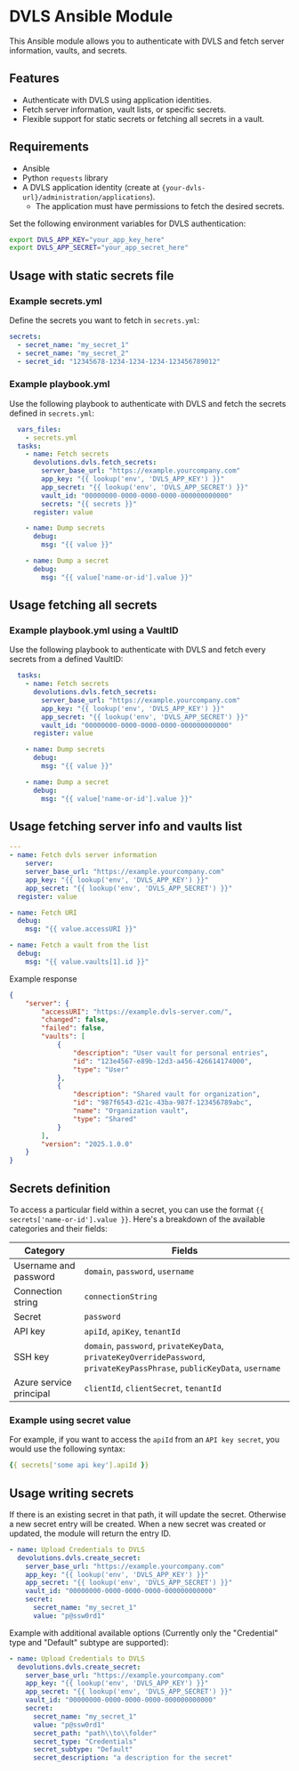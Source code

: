 # DVLS Ansible Module

This Ansible module allows you to authenticate with DVLS and fetch server information, vaults, and secrets.

## Features
- Authenticate with DVLS using application identities.
- Fetch server information, vault lists, or specific secrets.
- Flexible support for static secrets or fetching all secrets in a vault.

## Requirements
- Ansible
- Python `requests` library
- A DVLS application identity (create at `{your-dvls-url}/administration/applications`).
  - The application must have permissions to fetch the desired secrets.

Set the following environment variables for DVLS authentication:
```sh
export DVLS_APP_KEY="your_app_key_here"
export DVLS_APP_SECRET="your_app_secret_here"
```

## Usage with static secrets file

### Example secrets.yml
Define the secrets you want to fetch in ```secrets.yml```:

```yaml
secrets:
  - secret_name: "my_secret_1"
  - secret_name: "my_secret_2"
  - secret_id: "12345678-1234-1234-1234-123456789012"
```

### Example playbook.yml
Use the following playbook to authenticate with DVLS and fetch the secrets defined in ```secrets.yml```:

```yaml
  vars_files:
    - secrets.yml
  tasks:
    - name: Fetch secrets
      devolutions.dvls.fetch_secrets:
        server_base_url: "https://example.yourcompany.com"
        app_key: "{{ lookup('env', 'DVLS_APP_KEY') }}"
        app_secret: "{{ lookup('env', 'DVLS_APP_SECRET') }}"
        vault_id: "00000000-0000-0000-0000-000000000000"
        secrets: "{{ secrets }}"
      register: value

    - name: Dump secrets
      debug:
        msg: "{{ value }}"

    - name: Dump a secret
      debug:
        msg: "{{ value['name-or-id'].value }}"
```

## Usage fetching all secrets

### Example playbook.yml using a VaultID
Use the following playbook to authenticate with DVLS and fetch every secrets from a defined VaultID:

```yaml
  tasks:
    - name: Fetch secrets
      devolutions.dvls.fetch_secrets:
        server_base_url: "https://example.yourcompany.com"
        app_key: "{{ lookup('env', 'DVLS_APP_KEY') }}"
        app_secret: "{{ lookup('env', 'DVLS_APP_SECRET') }}"
        vault_id: "00000000-0000-0000-0000-000000000000"
      register: value

    - name: Dump secrets
      debug:
        msg: "{{ value }}"

    - name: Dump a secret
      debug:
        msg: "{{ value['name-or-id'].value }}"
```

## Usage fetching server info and vaults list

```yaml
---
- name: Fetch dvls server information
    server:
    server_base_url: "https://example.yourcompany.com"
    app_key: "{{ lookup('env', 'DVLS_APP_KEY') }}"
    app_secret: "{{ lookup('env', 'DVLS_APP_SECRET') }}"
  register: value

- name: Fetch URI
  debug:
    msg: "{{ value.accessURI }}"

- name: Fetch a vault from the list
  debug:
    msg: "{{ value.vaults[1].id }}"
```

Example response

```json
{
    "server": {
        "accessURI": "https://example.dvls-server.com/",
        "changed": false,
        "failed": false,
        "vaults": [
            {
                "description": "User vault for personal entries",
                "id": "123e4567-e89b-12d3-a456-426614174000",
                "type": "User"
            },
            {
                "description": "Shared vault for organization",
                "id": "987f6543-d21c-43ba-987f-123456789abc",
                "name": "Organization vault",
                "type": "Shared"
            }
        ],
        "version": "2025.1.0.0"
    }
}
```

## Secrets definition

To access a particular field within a secret, you can use the format ```{{ secrets['name-or-id'].value }}```. Here's a breakdown of the available categories and their fields:

| **Category**              | **Fields**                                                                                                                |
|---------------------------|---------------------------------------------------------------------------------------------------------------------------|
| Username and password     | `domain`, `password`, `username`                                                                                          |
| Connection string         | `connectionString`                                                                                                        |
| Secret                    | `password`                                                                                                                |
| API key                   | `apiId`, `apiKey`, `tenantId`                                                                                             |
| SSH key                   | `domain`, `password`, `privateKeyData`, `privateKeyOverridePassword`, `privateKeyPassPhrase`, `publicKeyData`, `username` |
| Azure service principal   | `clientId`, `clientSecret`, `tenantId`                                                                                    |


### Example using secret value
For example, if you want to access the ```apiId``` from an ```API key secret```, you would use the following syntax:

```yaml
{{ secrets['some api key'].apiId }}
```

## Usage writing secrets

If there is an existing secret in that path, it will update the secret. Otherwise a new secret entry will be created.
When a new secret was created or updated, the module will return the entry ID.

```yaml
- name: Upload Credentials to DVLS
  devolutions.dvls.create_secret:
    server_base_url: "https://example.yourcompany.com"
    app_key: "{{ lookup('env', 'DVLS_APP_KEY') }}"
    app_secret: "{{ lookup('env', 'DVLS_APP_SECRET') }}"
    vault_id: "00000000-0000-0000-0000-000000000000"
    secret:
      secret_name: "my_secret_1"
      value: "p@ssw0rd1"
```

Example with additional available options (Currently only the "Credential" type and "Default" subtype are supported):

```yaml
- name: Upload Credentials to DVLS
  devolutions.dvls.create_secret:
    server_base_url: "https://example.yourcompany.com"
    app_key: "{{ lookup('env', 'DVLS_APP_KEY') }}"
    app_secret: "{{ lookup('env', 'DVLS_APP_SECRET') }}"
    vault_id: "00000000-0000-0000-0000-000000000000"
    secret:
      secret_name: "my_secret_1"
      value: "p@ssw0rd1"
      secret_path: "path\\to\\folder"
      secret_type: "Credentials"
      secret_subtype: "Default"
      secret_description: "a description for the secret"
```
